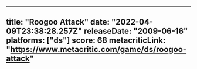 
---
title: "Roogoo Attack"
date: "2022-04-09T23:38:28.257Z"
releaseDate: "2009-06-16"
platforms: ["ds"]
score: 68
metacriticLink: "https://www.metacritic.com/game/ds/roogoo-attack"
---
